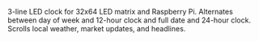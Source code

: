 3-line LED clock for 32x64 LED matrix and Raspberry Pi.
Alternates between day of week and 12-hour clock and full date and 24-hour clock.
Scrolls local weather, market updates, and headlines.